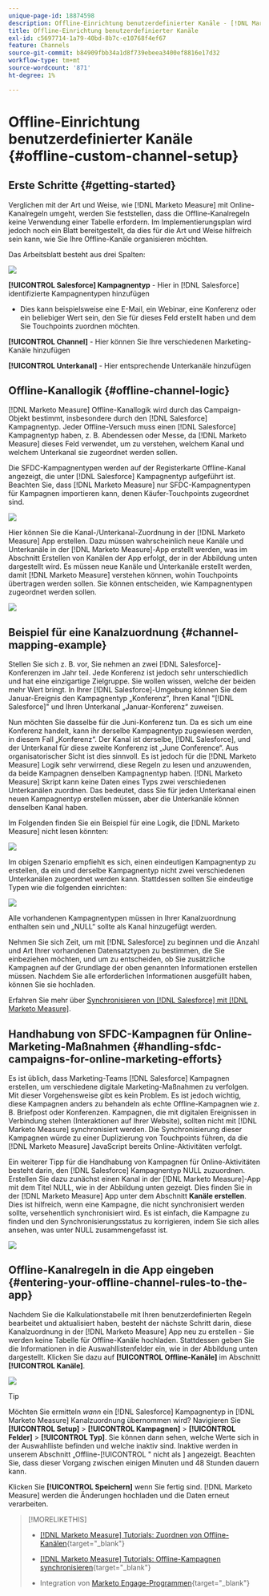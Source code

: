 ```yaml
---
unique-page-id: 18874598
description: Offline-Einrichtung benutzerdefinierter Kanäle - [!DNL Marketo Measure]
title: Offline-Einrichtung benutzerdefinierter Kanäle
exl-id: c5697714-1a79-40bd-8b7c-e10768f4ef67
feature: Channels
source-git-commit: b84909fbb34a1d8f739ebeea3400ef8816e17d32
workflow-type: tm+mt
source-wordcount: '871'
ht-degree: 1%

---
```


# Offline-Einrichtung benutzerdefinierter Kanäle {#offline-custom-channel-setup}

## Erste Schritte {#getting-started}

Verglichen mit der Art und Weise, wie [!DNL Marketo Measure] mit Online-Kanalregeln umgeht, werden Sie feststellen, dass die Offline-Kanalregeln keine Verwendung einer Tabelle erfordern. Im Implementierungsplan wird jedoch noch ein Blatt bereitgestellt, da dies für die Art und Weise hilfreich sein kann, wie Sie Ihre Offline-Kanäle organisieren möchten.

Das Arbeitsblatt besteht aus drei Spalten:

![](assets/1-2.png)

**[!UICONTROL Salesforce] Kampagnentyp** - Hier in [!DNL Salesforce] identifizierte Kampagnentypen hinzufügen

* Dies kann beispielsweise eine E-Mail, ein Webinar, eine Konferenz oder ein beliebiger Wert sein, den Sie für dieses Feld erstellt haben und dem Sie Touchpoints zuordnen möchten.

**[!UICONTROL Channel]** - Hier können Sie Ihre verschiedenen Marketing-Kanäle hinzufügen

**[!UICONTROL Unterkanal]** - Hier entsprechende Unterkanäle hinzufügen

## Offline-Kanallogik {#offline-channel-logic}

[!DNL Marketo Measure] Offline-Kanallogik wird durch das Campaign-Objekt bestimmt, insbesondere durch den [!DNL Salesforce] Kampagnentyp. Jeder Offline-Versuch muss einen [!DNL Salesforce] Kampagnentyp haben, z. B. Abendessen oder Messe, da [!DNL Marketo Measure] dieses Feld verwendet, um zu verstehen, welchem Kanal und welchem Unterkanal sie zugeordnet werden sollen.

Die SFDC-Kampagnentypen werden auf der Registerkarte Offline-Kanal angezeigt, die unter [!DNL Salesforce] Kampagnentyp aufgeführt ist. Beachten Sie, dass [!DNL Marketo Measure] nur SFDC-Kampagnentypen für Kampagnen importieren kann, denen Käufer-Touchpoints zugeordnet sind.

![](assets/2-2.png)

Hier können Sie die Kanal-/Unterkanal-Zuordnung in der [!DNL Marketo Measure] App erstellen. Dazu müssen wahrscheinlich neue Kanäle und Unterkanäle in der [!DNL Marketo Measure]-App erstellt werden, was im Abschnitt Erstellen von Kanälen der App erfolgt, der in der Abbildung unten dargestellt wird. Es müssen neue Kanäle und Unterkanäle erstellt werden, damit [!DNL Marketo Measure] verstehen können, wohin Touchpoints übertragen werden sollen. Sie können entscheiden, wie Kampagnentypen zugeordnet werden sollen.

![](assets/3-2.png)

## Beispiel für eine Kanalzuordnung {#channel-mapping-example}

Stellen Sie sich z. B. vor, Sie nehmen an zwei [!DNL Salesforce]-Konferenzen im Jahr teil. Jede Konferenz ist jedoch sehr unterschiedlich und hat eine einzigartige Zielgruppe. Sie wollen wissen, welche der beiden mehr Wert bringt. In Ihrer [!DNL Salesforce]-Umgebung können Sie dem Januar-Ereignis den Kampagnentyp „Konferenz“, Ihren Kanal &quot;[!DNL Salesforce]&quot; und Ihren Unterkanal „Januar-Konferenz“ zuweisen.

Nun möchten Sie dasselbe für die Juni-Konferenz tun. Da es sich um eine Konferenz handelt, kann ihr derselbe Kampagnentyp zugewiesen werden, in diesem Fall „Konferenz“. Der Kanal ist derselbe, [!DNL Salesforce], und der Unterkanal für diese zweite Konferenz ist „June Conference“. Aus organisatorischer Sicht ist dies sinnvoll. Es ist jedoch für die [!DNL Marketo Measure] Logik sehr verwirrend, diese Regeln zu lesen und anzuwenden, da beide Kampagnen denselben Kampagnentyp haben. [!DNL Marketo Measure] Skript kann keine Daten eines Typs zwei verschiedenen Unterkanälen zuordnen. Das bedeutet, dass Sie für jeden Unterkanal einen neuen Kampagnentyp erstellen müssen, aber die Unterkanäle können denselben Kanal haben.

Im Folgenden finden Sie ein Beispiel für eine Logik, die [!DNL Marketo Measure] nicht lesen könnten:

![](assets/4-2.png)

Im obigen Szenario empfiehlt es sich, einen eindeutigen Kampagnentyp zu erstellen, da ein und derselbe Kampagnentyp nicht zwei verschiedenen Unterkanälen zugeordnet werden kann. Stattdessen sollten Sie eindeutige Typen wie die folgenden einrichten:

![](assets/5-2.png)

Alle vorhandenen Kampagnentypen müssen in Ihrer Kanalzuordnung enthalten sein und „NULL“ sollte als Kanal hinzugefügt werden.

Nehmen Sie sich Zeit, um mit [!DNL Salesforce] zu beginnen und die Anzahl und Art Ihrer vorhandenen Datensatztypen zu bestimmen, die Sie einbeziehen möchten, und um zu entscheiden, ob Sie zusätzliche Kampagnen auf der Grundlage der oben genannten Informationen erstellen müssen. Nachdem Sie alle erforderlichen Informationen ausgefüllt haben, können Sie sie hochladen.

Erfahren Sie mehr über [Synchronisieren von  [!DNL Salesforce]  mit [!DNL Marketo Measure]](/help/channel-tracking-and-setup/offline-channels/legacy-processes/syncing-offline-campaigns.md).

## Handhabung von SFDC-Kampagnen für Online-Marketing-Maßnahmen {#handling-sfdc-campaigns-for-online-marketing-efforts}

Es ist üblich, dass Marketing-Teams [!DNL Salesforce] Kampagnen erstellen, um verschiedene digitale Marketing-Maßnahmen zu verfolgen. Mit dieser Vorgehensweise gibt es kein Problem. Es ist jedoch wichtig, diese Kampagnen anders zu behandeln als echte Offline-Kampagnen wie z. B. Briefpost oder Konferenzen. Kampagnen, die mit digitalen Ereignissen in Verbindung stehen (Interaktionen auf Ihrer Website), sollten nicht mit [!DNL Marketo Measure] synchronisiert werden. Die Synchronisierung dieser Kampagnen würde zu einer Duplizierung von Touchpoints führen, da die [!DNL Marketo Measure] JavaScript bereits Online-Aktivitäten verfolgt.

Ein weiterer Tipp für die Handhabung von Kampagnen für Online-Aktivitäten besteht darin, den [!DNL Salesforce] Kampagnentyp NULL zuzuordnen. Erstellen Sie dazu zunächst einen Kanal in der [!DNL Marketo Measure]-App mit dem Titel NULL, wie in der Abbildung unten gezeigt. Dies finden Sie in der [!DNL Marketo Measure] App unter dem Abschnitt **Kanäle erstellen**. Dies ist hilfreich, wenn eine Kampagne, die nicht synchronisiert werden sollte, versehentlich synchronisiert wird. Es ist einfach, die Kampagne zu finden und den Synchronisierungsstatus zu korrigieren, indem Sie sich alles ansehen, was unter NULL zusammengefasst ist.

![](assets/6-2.png)

## Offline-Kanalregeln in die App eingeben {#entering-your-offline-channel-rules-to-the-app}

Nachdem Sie die Kalkulationstabelle mit Ihren benutzerdefinierten Regeln bearbeitet und aktualisiert haben, besteht der nächste Schritt darin, diese Kanalzuordnung in der [!DNL Marketo Measure] App neu zu erstellen - Sie werden keine Tabelle für Offline-Kanäle hochladen. Stattdessen geben Sie die Informationen in die Auswahllistenfelder ein, wie in der Abbildung unten dargestellt. Klicken Sie dazu auf **[!UICONTROL Offline-Kanäle]** im Abschnitt **[!UICONTROL Kanäle]**.

![](assets/7-2.png)

>[!TIP]
>
>Möchten Sie ermitteln _wann_ ein [!DNL Salesforce] Kampagnentyp in [!DNL Marketo Measure] Kanalzuordnung übernommen wird? Navigieren Sie **[!UICONTROL Setup]** > **[!UICONTROL Kampagnen]** > **[!UICONTROL Felder]** > **[!UICONTROL Typ]**. Sie können dann sehen, welche Werte sich in der Auswahlliste befinden und welche inaktiv sind. Inaktive werden in unserem Abschnitt „Offline-[!UICONTROL &quot; nicht als ] angezeigt. Beachten Sie, dass dieser Vorgang zwischen einigen Minuten und 48 Stunden dauern kann.

Klicken Sie **[!UICONTROL Speichern]** wenn Sie fertig sind. [!DNL Marketo Measure] werden die Änderungen hochladen und die Daten erneut verarbeiten.

>[!MORELIKETHIS]
>
>* [[!DNL Marketo Measure] Tutorials: Zuordnen von Offline-Kanälen](https://experienceleague.adobe.com/de/docs/marketo-measure-learn/tutorials/onboarding/marketo-measure-salesforce/mapping-offline-channels){target="_blank"}
>
>* [[!DNL Marketo Measure] Tutorials: Offline-Kampagnen synchronisieren](https://experienceleague.adobe.com/en/docs/marketo-measure-learn/tutorials/onboarding/marketo-measure-salesforce/syncing-offline-campaigns){target="_blank"}
>
>* Integration von [Marketo Engage-Programmen](/help/marketo-measure-and-marketo/marketo-measure-integrations-with-marketo/marketo-engage-programs-integration.md#channel-mapping){target="_blank"}

